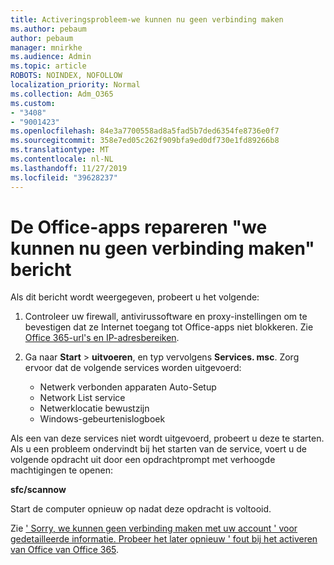 ```yaml
---
title: Activeringsprobleem-we kunnen nu geen verbinding maken
ms.author: pebaum
author: pebaum
manager: mnirkhe
ms.audience: Admin
ms.topic: article
ROBOTS: NOINDEX, NOFOLLOW
localization_priority: Normal
ms.collection: Adm_O365
ms.custom:
- "3408"
- "9001423"
ms.openlocfilehash: 84e3a7700558ad8a5fad5b7ded6354fe8736e0f7
ms.sourcegitcommit: 358e7ed05c262f909bfa9ed0df730e1fd89266b8
ms.translationtype: MT
ms.contentlocale: nl-NL
ms.lasthandoff: 11/27/2019
ms.locfileid: "39628237"
---
```

# <a name="fixing-the-office-apps-we-are-unable-to-connect-right-now-message"></a>De Office-apps repareren "we kunnen nu geen verbinding maken" bericht

Als dit bericht wordt weergegeven, probeert u het volgende:

1. Controleer uw firewall, antivirussoftware en proxy-instellingen om te bevestigen dat ze Internet toegang tot Office-apps niet blokkeren. Zie [Office 365-url's en IP-adresbereiken](https://docs.microsoft.com/office365/enterprise/urls-and-ip-address-ranges).

2. Ga naar **Start** > **uitvoeren**, en typ vervolgens **Services. msc**. Zorg ervoor dat de volgende services worden uitgevoerd:
    - Netwerk verbonden apparaten Auto-Setup
    - Network List service
    - Netwerklocatie bewustzijn
    - Windows-gebeurtenislogboek

Als een van deze services niet wordt uitgevoerd, probeert u deze te starten. Als u een probleem ondervindt bij het starten van de service, voert u de volgende opdracht uit door een opdrachtprompt met verhoogde machtigingen te openen:

**sfc/scannow**

Start de computer opnieuw op nadat deze opdracht is voltooid.

Zie [' Sorry, we kunnen geen verbinding maken met uw account ' voor gedetailleerde informatie. Probeer het later opnieuw ' fout bij het activeren van Office van Office 365](https://docs.microsoft.com/office/troubleshoot/activation-installation/issue-when-activate-office-from-office-365).